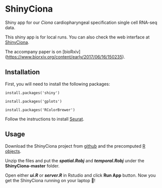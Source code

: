 # ShinyCiona
Shiny app for our *Ciona* cardiopharyngeal specification single cell RNA-seq data.

This shiny app is for local runs. You can also check the web interface at [ShinyCiona](https://ciona.shinyapps.io/shinyciona).

The accompany paper is on [bioRxiv] (https://www.biorxiv.org/content/early/2017/06/16/150235).

## Installation
First, you will need to install the following packages:

`install.packages('shiny')`

`install.packages('gplots')`

`install.packages('RColorBrewer')`

Follow the instructions to install [Seurat](http://satijalab.org/seurat/install.html).

## Usage
Download the ShinyCiona project from [github](https://github.com/stevexniu/ShinyCiona) and the precomputed [R objects](https://drive.google.com/drive/folders/0B7ZaAVsPgGYfZW5BUHFCRy1JZms?usp=sharing).

Unzip the files and put the ***spatial.Robj*** and ***temporal.Robj*** under the **ShinyCiona-master** folder.

Open either ***ui.R*** or ***server.R*** in Rstudio and click **Run App** button. Now you get the ShinyCiona running on your laptop :tada:!
